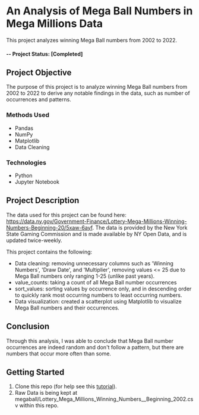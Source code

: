 # An Analysis of Mega Ball Numbers in Mega Millions Data
This project analyzes winning Mega Ball numbers from 2002 to 2022. 

#### -- Project Status: [Completed]

## Project Objective
The purpose of this project is to analyze winning Mega Ball numbers from 2002 to 2022 to derive any notable findings in the data, such as number of occurrences and patterns.

### Methods Used
* Pandas
* NumPy
* Matplotlib
* Data Cleaning

### Technologies
* Python
* Jupyter Notebook

## Project Description
The data used for this project can be found here: https://data.ny.gov/Government-Finance/Lottery-Mega-Millions-Winning-Numbers-Beginning-20/5xaw-6ayf.
The data is provided by the New York State Gaming Commission and is made available by NY Open Data, and is updated twice-weekly.

This project contains the following:
- Data cleaning: removing unnecessary columns such as 'Winning Numbers', 'Draw Date', and 'Multiplier', removing values <= 25 due to Mega Ball numbers only ranging 1-25 (unlike past years).
- value_counts: taking a count of all Mega Ball number occurrences
- sort_values: sorting values by occurrence only, and in descending order to quickly rank most occurring numbers to least occurring numbers.
- Data visualization: created a scatterplot using Matplotlib to visualize Mega Ball numbers and their occurrences.

## Conclusion

Through this analysis, I was able to conclude that Mega Ball number occurrences are indeed random and don't follow a pattern, but there are numbers that occur more often than some.

## Getting Started

1. Clone this repo (for help see this [tutorial](https://help.github.com/articles/cloning-a-repository/)).
2. Raw Data is being kept at megaball/Lottery_Mega_Millions_Winning_Numbers__Beginning_2002.csv within this repo.
